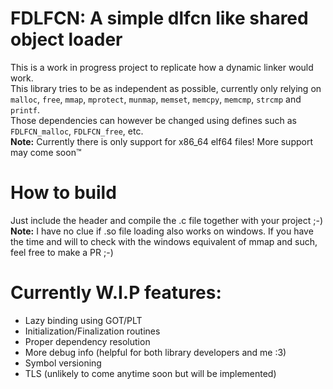 # FDLFCN: A simple dlfcn like shared object loader

This is a work in progress project to replicate how a dynamic linker would work.<br/>
This library tries to be as independent as possible, currently only relying on `malloc`, `free`, `mmap`, `mprotect`, `munmap`, `memset`, `memcpy`, `memcmp`, `strcmp` and `printf`.<br/>
Those dependencies can however be changed using defines such as `FDLFCN_malloc`, `FDLFCN_free`, etc.<br/>
**Note:** Currently there is only support for x86_64 elf64 files! More support may come soon™️

# How to build

Just include the header and compile the .c file together with your project ;-)<br/>
**Note:** I have no clue if .so file loading also works on windows. If you have the time and will to check with the windows equivalent of mmap and such, feel free to make a PR ;-)

# Currently W.I.P features:

- Lazy binding using GOT/PLT
- Initialization/Finalization routines
- Proper dependency resolution
- More debug info (helpful for both library developers and me :3)
- Symbol versioning
- TLS (unlikely to come anytime soon but will be implemented)

